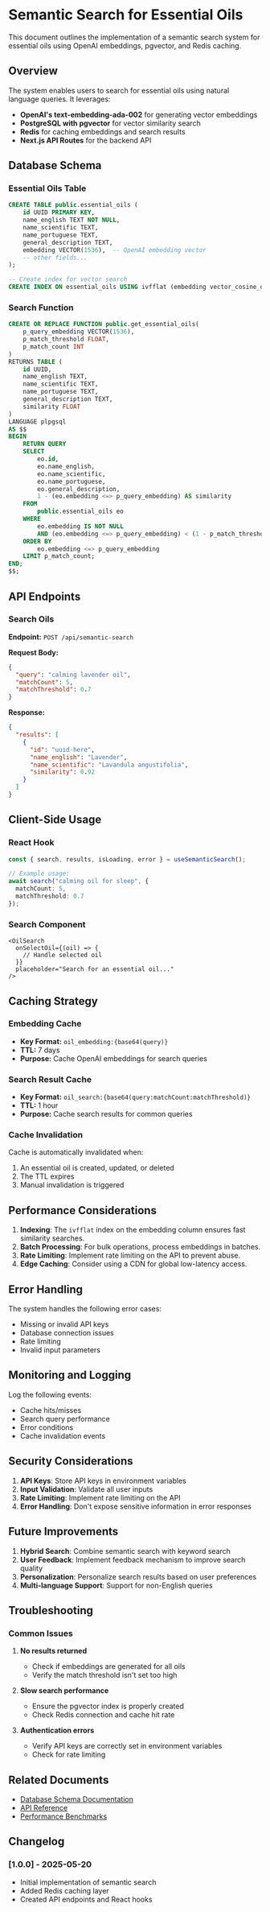 # Semantic Search for Essential Oils

This document outlines the implementation of a semantic search system for essential oils using OpenAI embeddings, pgvector, and Redis caching.

## Overview

The system enables users to search for essential oils using natural language queries. It leverages:

- **OpenAI's text-embedding-ada-002** for generating vector embeddings
- **PostgreSQL with pgvector** for vector similarity search
- **Redis** for caching embeddings and search results
- **Next.js API Routes** for the backend API

## Database Schema

### Essential Oils Table
```sql
CREATE TABLE public.essential_oils (
    id UUID PRIMARY KEY,
    name_english TEXT NOT NULL,
    name_scientific TEXT,
    name_portuguese TEXT,
    general_description TEXT,
    embedding VECTOR(1536),  -- OpenAI embedding vector
    -- other fields...
);

-- Create index for vector search
CREATE INDEX ON essential_oils USING ivfflat (embedding vector_cosine_ops) WITH (lists = 100);
```

### Search Function

```sql
CREATE OR REPLACE FUNCTION public.get_essential_oils(
    p_query_embedding VECTOR(1536),
    p_match_threshold FLOAT,
    p_match_count INT
)
RETURNS TABLE (
    id UUID,
    name_english TEXT,
    name_scientific TEXT,
    name_portuguese TEXT,
    general_description TEXT,
    similarity FLOAT
)
LANGUAGE plpgsql
AS $$
BEGIN
    RETURN QUERY
    SELECT
        eo.id,
        eo.name_english,
        eo.name_scientific,
        eo.name_portuguese,
        eo.general_description,
        1 - (eo.embedding <=> p_query_embedding) AS similarity
    FROM
        public.essential_oils eo
    WHERE
        eo.embedding IS NOT NULL
        AND (eo.embedding <=> p_query_embedding) < (1 - p_match_threshold)
    ORDER BY
        eo.embedding <=> p_query_embedding
    LIMIT p_match_count;
END;
$$;
```

## API Endpoints

### Search Oils

**Endpoint:** `POST /api/semantic-search`

**Request Body:**
```json
{
  "query": "calming lavender oil",
  "matchCount": 5,
  "matchThreshold": 0.7
}
```

**Response:**
```json
{
  "results": [
    {
      "id": "uuid-here",
      "name_english": "Lavender",
      "name_scientific": "Lavandula angustifolia",
      "similarity": 0.92
    }
  ]
}
```

## Client-Side Usage

### React Hook

```typescript
const { search, results, isLoading, error } = useSemanticSearch();

// Example usage:
await search("calming oil for sleep", {
  matchCount: 5,
  matchThreshold: 0.7
});
```

### Search Component

```tsx
<OilSearch 
  onSelectOil={(oil) => {
    // Handle selected oil
  }} 
  placeholder="Search for an essential oil..."
/>
```

## Caching Strategy

### Embedding Cache
- **Key Format:** `oil_embedding:{base64(query)}`
- **TTL:** 7 days
- **Purpose:** Cache OpenAI embeddings for search queries

### Search Result Cache
- **Key Format:** `oil_search:{base64(query:matchCount:matchThreshold)}`
- **TTL:** 1 hour
- **Purpose:** Cache search results for common queries

### Cache Invalidation
Cache is automatically invalidated when:
1. An essential oil is created, updated, or deleted
2. The TTL expires
3. Manual invalidation is triggered

## Performance Considerations

1. **Indexing**: The `ivfflat` index on the embedding column ensures fast similarity searches.
2. **Batch Processing**: For bulk operations, process embeddings in batches.
3. **Rate Limiting**: Implement rate limiting on the API to prevent abuse.
4. **Edge Caching**: Consider using a CDN for global low-latency access.

## Error Handling

The system handles the following error cases:
- Missing or invalid API keys
- Database connection issues
- Rate limiting
- Invalid input parameters

## Monitoring and Logging

Log the following events:
- Cache hits/misses
- Search query performance
- Error conditions
- Cache invalidation events

## Security Considerations

1. **API Keys**: Store API keys in environment variables
2. **Input Validation**: Validate all user inputs
3. **Rate Limiting**: Implement rate limiting on the API
4. **Error Handling**: Don't expose sensitive information in error responses

## Future Improvements

1. **Hybrid Search**: Combine semantic search with keyword search
2. **User Feedback**: Implement feedback mechanism to improve search quality
3. **Personalization**: Personalize search results based on user preferences
4. **Multi-language Support**: Support for non-English queries

## Troubleshooting

### Common Issues

1. **No results returned**
   - Check if embeddings are generated for all oils
   - Verify the match threshold isn't set too high

2. **Slow search performance**
   - Ensure the pgvector index is properly created
   - Check Redis connection and cache hit rate

3. **Authentication errors**
   - Verify API keys are correctly set in environment variables
   - Check for rate limiting

## Related Documents

- [Database Schema Documentation](./DATABASE_SCHEMA.md)
- [API Reference](./API_REFERENCE.md)
- [Performance Benchmarks](./PERFORMANCE.md)

## Changelog

### [1.0.0] - 2025-05-20
- Initial implementation of semantic search
- Added Redis caching layer
- Created API endpoints and React hooks
